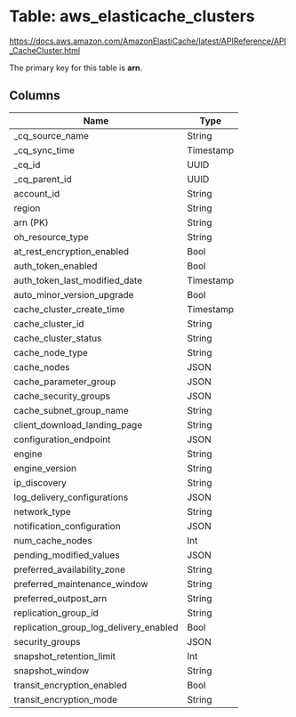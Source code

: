 # Table: aws_elasticache_clusters

https://docs.aws.amazon.com/AmazonElastiCache/latest/APIReference/API_CacheCluster.html

The primary key for this table is **arn**.



## Columns
| Name          | Type          |
| ------------- | ------------- |
|_cq_source_name|String|
|_cq_sync_time|Timestamp|
|_cq_id|UUID|
|_cq_parent_id|UUID|
|account_id|String|
|region|String|
|arn (PK)|String|
|oh_resource_type|String|
|at_rest_encryption_enabled|Bool|
|auth_token_enabled|Bool|
|auth_token_last_modified_date|Timestamp|
|auto_minor_version_upgrade|Bool|
|cache_cluster_create_time|Timestamp|
|cache_cluster_id|String|
|cache_cluster_status|String|
|cache_node_type|String|
|cache_nodes|JSON|
|cache_parameter_group|JSON|
|cache_security_groups|JSON|
|cache_subnet_group_name|String|
|client_download_landing_page|String|
|configuration_endpoint|JSON|
|engine|String|
|engine_version|String|
|ip_discovery|String|
|log_delivery_configurations|JSON|
|network_type|String|
|notification_configuration|JSON|
|num_cache_nodes|Int|
|pending_modified_values|JSON|
|preferred_availability_zone|String|
|preferred_maintenance_window|String|
|preferred_outpost_arn|String|
|replication_group_id|String|
|replication_group_log_delivery_enabled|Bool|
|security_groups|JSON|
|snapshot_retention_limit|Int|
|snapshot_window|String|
|transit_encryption_enabled|Bool|
|transit_encryption_mode|String|